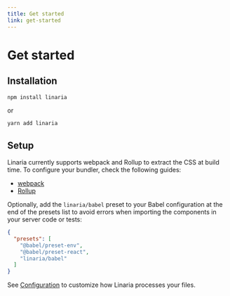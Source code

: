 ```yaml
---
title: Get started
link: get-started
---
```


# Get started

## Installation

```sh
npm install linaria
```

or

```sh
yarn add linaria
```

## Setup

Linaria currently supports webpack and Rollup to extract the CSS at build time. To configure your bundler, check the following guides:

- [webpack](/bundlers-integration#webpack)
- [Rollup](/bundlers-integration#rollup)

Optionally, add the `linaria/babel` preset to your Babel configuration at the end of the presets list to avoid errors when importing the components in your server code or tests:

```json
{
  "presets": [
    "@babel/preset-env",
    "@babel/preset-react",
    "linaria/babel"
  ]
}
```

See [Configuration](/configuration) to customize how Linaria processes your files.
